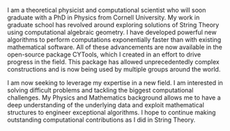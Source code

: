 I am a theoretical physicist and computational scientist who will soon graduate with a PhD in Physics from Cornell University. My work in graduate school has revolved around exploring solutions of String Theory using computational algebraic geometry. I have developed powerful new algorithms to perform computations exponentially faster than with existing mathematical software. All of these advancements are now available in the open-source package CYTools, which I created in an effort to drive progress in the field. This package has allowed unprecedentedly complex constructions and is now being used by multiple groups around the world.

I am now seeking to leverage my expertise in a new field. I am interested in solving difficult problems and tackling the biggest computational challenges. My Physics and Mathematics background allows me to have a deep understanding of the underlying data and exploit mathematical structures to engineer exceptional algorithms. I hope to continue making outstanding computational contributions as I did in String Theory.
